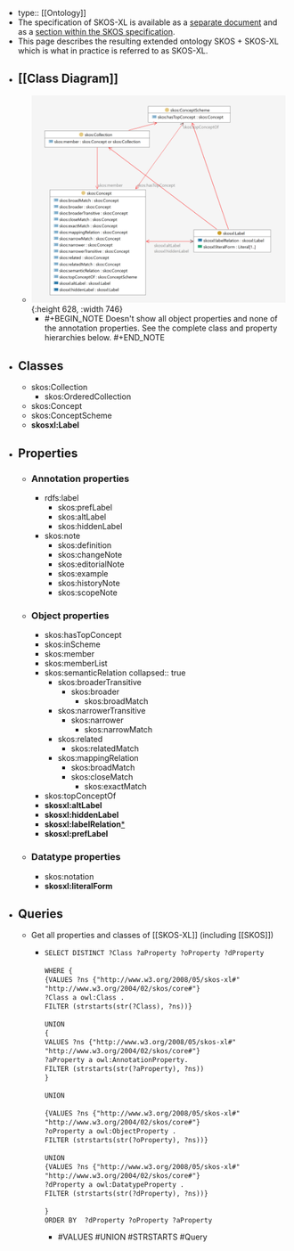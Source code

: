 - type:: [[Ontology]]
- The specification of SKOS-XL is available as a [separate document](https://www.w3.org/TR/skos-reference/skos-xl.html) and as a [section within the SKOS specification](https://www.w3.org/TR/skos-reference/#xl).
- This page describes the resulting extended ontology SKOS + SKOS-XL which is what in practice is referred to as SKOS-XL.
- ## [[Class Diagram]]
	- ![image.png](../assets/SKOS-XLdiagram.png){:height 628, :width 746}
		- #+BEGIN_NOTE
		  Doesn't show all object properties and none of the annotation properties. See the complete class and property hierarchies below.
		  #+END_NOTE
- ## Classes
	- skos:Collection
		- skos:OrderedCollection
	- skos:Concept
	- skos:ConceptScheme
	- **skosxl:Label**
- ## Properties
	- ### Annotation properties
		- rdfs:label
			- skos:prefLabel
			- skos:altLabel
			- skos:hiddenLabel
		- skos:note
			- skos:definition
			- skos:changeNote
			- skos:editorialNote
			- skos:example
			- skos:historyNote
			- skos:scopeNote
	- ### Object properties
		- skos:hasTopConcept
		- skos:inScheme
		- skos:member
		- skos:memberList
		- skos:semanticRelation
		  collapsed:: true
			- skos:broaderTransitive
				- skos:broader
					- skos:broadMatch
			- skos:narrowerTransitive
				- skos:narrower
					- skos:narrowMatch
			- skos:related
				- skos:relatedMatch
			- skos:mappingRelation
				- skos:broadMatch
				- skos:closeMatch
					- skos:exactMatch
		- skos:topConceptOf
		- **skosxl:altLabel**
		- **skosxl:hiddenLabel**
		- **skosxl:labelRelation**[*](https://www.w3.org/TR/skos-reference/#xl-label-relations)
		- **skosxl:prefLabel**
	- ### Datatype properties
		- skos:notation
		- **skosxl:literalForm**
- ## Queries
	- Get all properties and classes of [[SKOS-XL]] (including [[SKOS]])
		- ```sparql
		  SELECT DISTINCT ?Class ?aProperty ?oProperty ?dProperty
		  
		  WHERE {
		  {VALUES ?ns {"http://www.w3.org/2008/05/skos-xl#" "http://www.w3.org/2004/02/skos/core#"}
		  ?Class a owl:Class .
		  FILTER (strstarts(str(?Class), ?ns))}
		  
		  UNION
		  {
		  VALUES ?ns {"http://www.w3.org/2008/05/skos-xl#" "http://www.w3.org/2004/02/skos/core#"}
		  ?aProperty a owl:AnnotationProperty.
		  FILTER (strstarts(str(?aProperty), ?ns))
		  }
		    
		  UNION
		  
		  {VALUES ?ns {"http://www.w3.org/2008/05/skos-xl#" "http://www.w3.org/2004/02/skos/core#"}
		  ?oProperty a owl:ObjectProperty .
		  FILTER (strstarts(str(?oProperty), ?ns))}
		  
		  UNION
		  {VALUES ?ns {"http://www.w3.org/2008/05/skos-xl#" "http://www.w3.org/2004/02/skos/core#"}
		  ?dProperty a owl:DatatypeProperty .
		  FILTER (strstarts(str(?dProperty), ?ns))}
		  
		  }
		  ORDER BY  ?dProperty ?oProperty ?aProperty
		  ```
			- #VALUES #UNION #STRSTARTS #Query